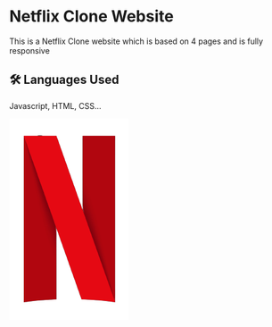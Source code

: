 # Netflix Clone Website

This is a Netflix Clone website which is based on 4 pages and is fully responsive



## 🛠 Languages Used
Javascript, HTML, CSS...


![Logo](https://github.com/AzaanUllah-Khan/Netflix-Clone-Website/blob/main/img/netflixlogo.0.0.1466448626-removebg-preview.png?raw=true)
